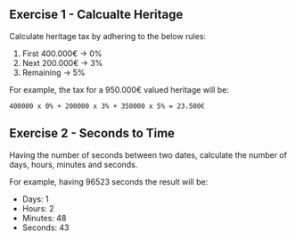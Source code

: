 ## Exercise 1 - Calcualte Heritage

Calculate heritage tax by adhering to the below rules:

1. First 400.000€ -> 0%
2. Next 200.000€ -> 3%
3. Remaining -> 5%

For example, the tax for a 950.000€ valued heritage will be:

`400000 x 0% + 200000 x 3% + 350000 x 5% = 23.500€`

## Exercise 2 - Seconds to Time

Having the number of seconds between two dates, calculate the number of days, hours, minutes and seconds.

For example, having 96523 seconds the result will be:

- Days: 1
- Hours: 2
- Minutes: 48
- Seconds: 43
